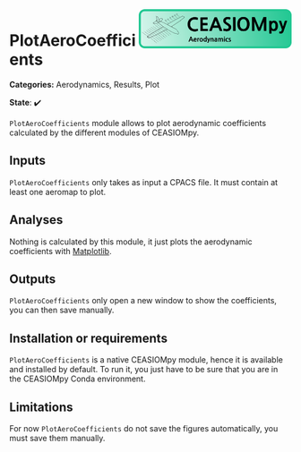 <img align="right" height="70" src="../../documents/logos/CEASIOMpy_banner_aero.png">

# PlotAeroCoefficients

**Categories:** Aerodynamics, Results, Plot

**State**: :heavy_check_mark:

`PlotAeroCoefficients` module allows to plot aerodynamic coefficients calculated by the different modules of CEASIOMpy.

## Inputs

`PlotAeroCoefficients` only takes as input a CPACS file. It must contain at least one aeromap to plot.

## Analyses

Nothing is calculated by this module, it just plots the aerodynamic coefficients with [Matplotlib](https://matplotlib.org/).

## Outputs

`PlotAeroCoefficients` only open a new window to show the coefficients, you can then save manually.

## Installation or requirements

`PlotAeroCoefficients` is a native CEASIOMpy module, hence it is available and installed by default. To run it, you just have to be sure that you are in the CEASIOMpy Conda environment.

## Limitations

For now `PlotAeroCoefficients` do not save the figures automatically, you must save them manually.
